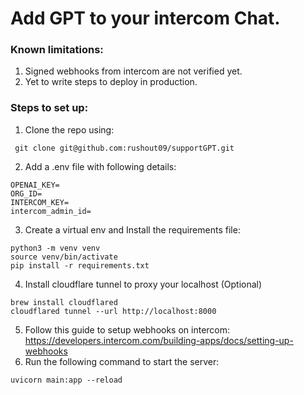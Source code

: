 # Add GPT to your intercom Chat.

### Known limitations:

1. Signed webhooks from intercom are not verified yet.
2. Yet to write steps to deploy in production.

### Steps to set up:
1. Clone the repo using: 
```
 git clone git@github.com:rushout09/supportGPT.git
```
2. Add a .env file with following details: 
```
OPENAI_KEY=
ORG_ID=
INTERCOM_KEY=
intercom_admin_id=
```
3. Create a virtual env and Install the requirements file:
```
python3 -m venv venv
source venv/bin/activate
pip install -r requirements.txt
```
4. Install cloudflare tunnel to proxy your localhost (Optional)
```
brew install cloudflared
cloudflared tunnel --url http://localhost:8000
```
5. Follow this guide to setup webhooks on intercom: https://developers.intercom.com/building-apps/docs/setting-up-webhooks
6. Run the following command to start the server:
```
uvicorn main:app --reload
```